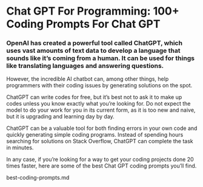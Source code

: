 # Chat GPT For Programming: 100+ Coding Prompts For Chat GPT

### OpenAI has created a powerful tool called ChatGPT, which uses vast amounts of text data to develop a language that sounds like it’s coming from a human. It can be used for things like translating languages and answering questions.


However, the incredible AI chatbot can, among other things, help programmers with their coding issues by generating solutions on the spot.

ChatGPT can write codes for free, but it’s best not to ask it to make up codes unless you know exactly what you’re looking for. Do not expect the model to do your work for you in its current form, as it is too new and naive, but it is upgrading and learning day by day.

ChatGPT can be a valuable tool for both finding errors in your own code and quickly generating simple coding programs. Instead of spending hours searching for solutions on Stack Overflow, ChatGPT can complete the task in minutes.

In any case, if you’re looking for a way to get your coding projects done 20 times faster, here are some of the best Chat GPT coding prompts you’ll find.

best-coding-prompts.md
